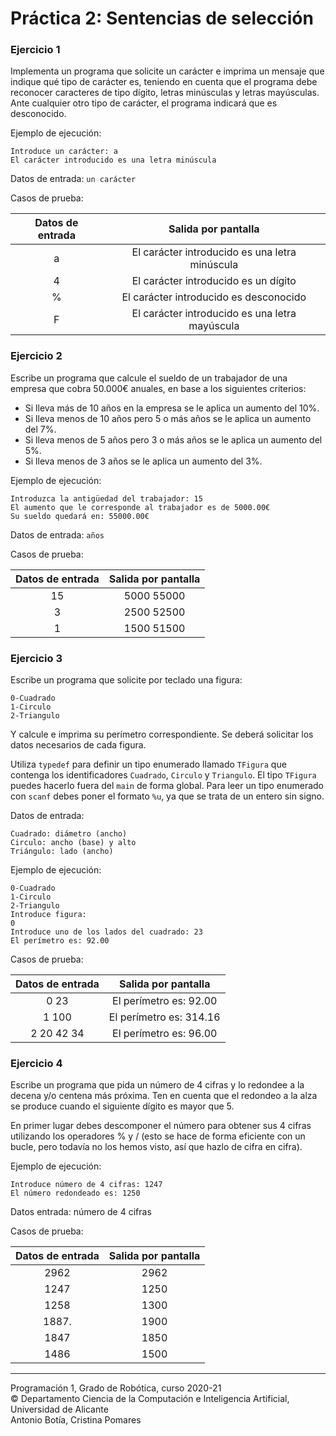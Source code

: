 # Práctica 2: Sentencias de selección

### Ejercicio 1 ###

Implementa un programa que solicite un carácter e imprima un mensaje que indique qué tipo de carácter es, teniendo en cuenta que el programa debe reconocer caracteres de tipo dígito, letras minúsculas y letras mayúsculas. Ante cualquier otro tipo de carácter, el programa indicará que es desconocido.

Ejemplo de ejecución:

~~~text
Introduce un carácter: a
El carácter introducido es una letra minúscula
~~~

Datos de entrada: `un carácter`

Casos de prueba:

| Datos de entrada | Salida por pantalla |      
|:----------------:|:-------------------:|
| a                | El carácter introducido es una letra minúscula |
| 4                | El carácter introducido es un dígito          |   
| %                | El carácter introducido es desconocido     |   
| F                | El carácter introducido es una letra mayúscula |

### Ejercicio 2 ###

Escribe un programa que calcule el sueldo de un trabajador de una empresa que cobra 50.000€ anuales, en base a los siguientes criterios:

- Si lleva más de 10 años en la empresa se le aplica un aumento del 10%.
- Si lleva menos de 10 años pero 5 o más años se le aplica un aumento del 7%.
- Si lleva menos de 5 años pero 3 o más años se le aplica un aumento del 5%.
- Si lleva menos de 3 años se le aplica un aumento del 3%.

Ejemplo de ejecución:

~~~text
Introduzca la antigüedad del trabajador: 15
El aumento que le corresponde al trabajador es de 5000.00€
Su sueldo quedará en: 55000.00€
~~~

Datos de entrada: `años`

Casos de prueba:

| Datos de entrada | Salida por pantalla |      
|:----------------:|:-------------------:|
|  15              |  5000 55000  |
|  3               |  2500 52500  |
|  1               |  1500 51500   |


### Ejercicio 3 ###

Escribe un programa que solicite por teclado una figura:

~~~text
0-Cuadrado
1-Circulo
2-Triangulo
~~~

Y calcule e imprima su perímetro correspondiente. Se deberá solicitar los datos necesarios de cada figura. 

Utiliza `typedef` para definir un tipo enumerado llamado `TFigura` que contenga los identificadores `Cuadrado`, `Circulo` y `Triangulo`. El tipo `TFigura` puedes hacerlo fuera del `main` de forma global. Para leer un tipo enumerado con `scanf` debes poner el formato `%u`, ya que se trata de un entero sin signo.

Datos de entrada:

~~~text
Cuadrado: diámetro (ancho)
Circulo: ancho (base) y alto
Triángulo: lado (ancho)
~~~

Ejemplo de ejecución:

~~~text
0-Cuadrado
1-Circulo
2-Triangulo
Introduce figura:
0
Introduce uno de los lados del cuadrado: 23
El perímetro es: 92.00
~~~

Casos de prueba:

| Datos de entrada | Salida por pantalla |      
|:----------------:|:-------------------:|
| 0 23             | El perímetro es: 92.00  |
| 1 100            | El perímetro es: 314.16 |
| 2 20 42 34       | El perímetro es: 96.00  |


### Ejercicio 4 ###

Escribe un programa que pida un número de 4 cifras y lo redondee a la decena y/o centena más próxima. Ten en cuenta que el redondeo a la alza se produce cuando el siguiente dígito es mayor que 5.

En primer lugar debes descomponer el número para obtener sus 4 cifras utilizando los operadores % y / (esto se hace de forma eficiente con un bucle, pero todavía no los hemos visto, así que hazlo de cifra en cifra). 

Ejemplo de ejecución:

~~~text
Introduce número de 4 cifras: 1247
El número redondeado es: 1250
~~~

Datos entrada: número de 4 cifras

Casos de prueba:

| Datos de entrada | Salida por pantalla |      
|:----------------:|:-------------------:|
| 2962             | 2962  |
| 1247            | 1250 |
| 1258       | 1300  |
| 1887.      | 1900 |
| 1847       | 1850 |
| 1486       | 1500 |

----

Programación 1, Grado de Robótica, curso 2020-21  
© Departamento Ciencia de la Computación e Inteligencia Artificial, Universidad de Alicante  
Antonio Botía, Cristina Pomares
